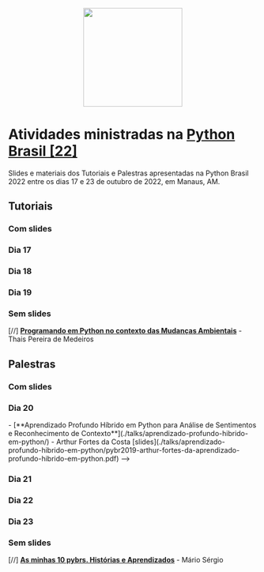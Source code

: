 <p align="center"><img src="logo_pybr22.svg" width="200"></p>

# Atividades ministradas na [Python Brasil [22]](https://stg-pybr-2022.netlify.app/)

Slides e materiais dos Tutoriais e Palestras apresentadas na Python Brasil 2022 entre os dias 17 e 23 de outubro de 2022, em Manaus, AM.

## Tutoriais

### Com slides 

### Dia 17

<!-- EXEMPLO DA PYBR 19

- [**Aprendizado Profundo Híbrido em Python para Análise de Sentimentos e Reconhecimento de Contexto**](./talks/aprendizado-profundo-hibrido-em-python/) - Arthur Fortes da Costa [slides](./talks/aprendizado-profundo-hibrido-em-python/pybr2019-arthur-fortes-da-aprendizado-profundo-hibrido-em-python.pdf)

-->

### Dia 18

<!-- EXEMPLO DA PYBR 19

- [**Aprendizado Profundo Híbrido em Python para Análise de Sentimentos e Reconhecimento de Contexto**](./talks/aprendizado-profundo-hibrido-em-python/) - Arthur Fortes da Costa [slides](./talks/aprendizado-profundo-hibrido-em-python/pybr2019-arthur-fortes-da-aprendizado-profundo-hibrido-em-python.pdf)

-->

### Dia 19

<!-- EXEMPLO DA PYBR 19

- [**Aprendizado Profundo Híbrido em Python para Análise de Sentimentos e Reconhecimento de Contexto**](./talks/aprendizado-profundo-hibrido-em-python/) - Arthur Fortes da Costa [slides](./talks/aprendizado-profundo-hibrido-em-python/pybr2019-arthur-fortes-da-aprendizado-profundo-hibrido-em-python.pdf)

-->

### Sem slides

[//] [**Programando em Python no contexto das Mudanças Ambientais**](./talks/tutoriais/programando-em-python-no-contexto-das-mudanças-ambientais/) - Thais Pereira de Medeiros

<!-- incluir os demais  -->

## Palestras

### Com slides 

### Dia 20
<!-->
- [**Aprendizado Profundo Híbrido em Python para Análise de Sentimentos e Reconhecimento de Contexto**](./talks/aprendizado-profundo-hibrido-em-python/) - Arthur Fortes da Costa [slides](./talks/aprendizado-profundo-hibrido-em-python/pybr2019-arthur-fortes-da-aprendizado-profundo-hibrido-em-python.pdf)

-->

### Dia 21

### Dia 22

### Dia 23


### Sem slides


[//] [**As minhas 10 pybrs. Histórias e Aprendizados**](./talks/palestras/as-minhas-10-pybrs-historias-e-aprendizados/) - Mário Sérgio

<!--
 preencher com as demais
 .....

-->